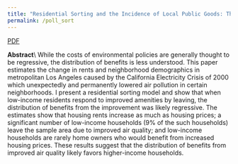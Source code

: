 ```yaml
---
title: "Residential Sorting and the Incidence of Local Public Goods: Theory and Evidence from Air Pollution"
permalink: /poll_sort
---
```


[PDF](/assets/Sullivan_2016_Sorting_Pollution.pdf)

**Abstract**\\
While the costs of environmental policies are generally thought to be
  regressive, the distribution of benefits is less understood.
This paper estimates the change in rents and neighborhood demographics in
  metropolitan Los Angeles caused by the California Electricity Crisis of 2000
  which unexpectedly and permanently lowered air pollution in certain
  neighborhoods.
I present a residential sorting model and show that when low-income residents
  respond to improved amenities by leaving, the distribution of benefits from
  the improvement was likely regressive.
The estimates show that housing rents increase as much as housing prices; a
  significant number of low-income households (9% of the such households)
  leave the sample area due to improved air quality; and low-income households
  are rarely home owners who would benefit from increased housing prices.
These results suggest that the distribution of benefits from improved air
  quality likely favors higher-income households.
